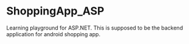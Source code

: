 # ShoppingApp_ASP

Learning playground for ASP.NET. This is supposed to be the backend application for android shopping app.

